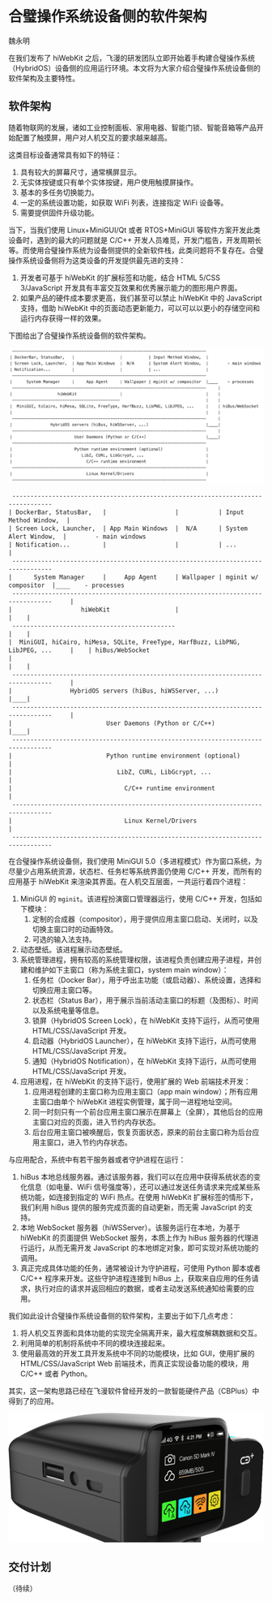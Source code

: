 # 合璧操作系统设备侧的软件架构

魏永明

在我们发布了 hiWebKit 之后，飞漫的研发团队立即开始着手构建合璧操作系统（HybridOS）设备侧的应用运行环境。本文将为大家介绍合璧操作系统设备侧的软件架构及主要特性。

## 软件架构

随着物联网的发展，诸如工业控制面板、家用电器、智能门锁、智能音箱等产品开始配置了触摸屏，用户对人机交互的要求越来越高。

这类目标设备通常具有如下的特征：

1. 具有较大的屏幕尺寸，通常横屏显示。
1. 无实体按键或只有单个实体按键，用户使用触摸屏操作。
1. 基本的多任务切换能力。
1. 一定的系统设置功能，如获取 WiFi 列表，连接指定 WiFi 设备等。
1. 需要提供固件升级功能。

当下，当我们使用 Linux+MiniGUI/Qt 或者 RTOS+MiniGUI 等软件方案开发此类设备时，遇到的最大的问题就是 C/C++ 开发人员难觅，开发门槛告，开发周期长等。而使用合璧操作系统为设备侧提供的全新软件栈，此类问题将不复存在。合璧操作系统设备侧将为这类设备的开发提供最先进的支持：

1. 开发者可基于 hiWebKit 的扩展标签和功能，结合 HTML 5/CSS 3/JavaScript 开发具有丰富交互效果和优秀展示能力的图形用户界面。
1. 如果产品的硬件成本要求更高，我们甚至可以禁止 hiWebKit 中的 JavaScript 支持，借助 hiWebKit 中的页面动态更新能力，可以可以以更小的存储空间和运行内存获得一样的效果。

下图给出了合璧操作系统设备侧的软件架构。

![合璧操作系统设备侧的软件架构](figure-arch-device-side.png)

```
 ---------------------------------------------------------------------------------
| DockerBar, StatusBar,   |                   |           | Input Method Window,  |
| Screen Lock, Launcher,  | App Main Windows  |  N/A      | System Alert Window,  |        - main windows
| Notification...         |                   |           | ...                   |
 ---------------------------------------------------------------------------------
|      System Manager     |     App Agent     | Wallpaper | mginit w/ compositor  |____    - processes
 ---------------------------------------------------------------------------------     |
|                   hiWebKit                  |                                   |    |
 ---------------------------------------------                                    |    |
|  MiniGUI, hiCairo, hiMesa, SQLite, FreeType, HarfBuzz, LibPNG, LibJPEG, ...     |    | hiBus/WebSocket
|                                                                                 |    |
 ---------------------------------------------------------------------------------     |
|                HybridOS servers (hiBus, hiWSServer, ...)                        |____|
 ---------------------------------------------------------------------------------     |
|                          User Daemons (Python or C/C++)                         |____|
 ---------------------------------------------------------------------------------
|                          Python runtime environment (optional)                  |
|                             LibZ, CURL, LibGcrypt, ...                          |
|                               C/C++ runtime environment                         |
 ---------------------------------------------------------------------------------
|                               Linux Kernel/Drivers                              |
 ---------------------------------------------------------------------------------
```
在合璧操作系统设备侧，我们使用 MiniGUI 5.0（多进程模式）作为窗口系统，为尽量少占用系统资源，状态栏、任务栏等系统界面仍使用 C/C++ 开发，而所有的应用基于 hiWebKit 来渲染其界面。在人机交互层面，一共运行着四个进程：

1. MiniGUI 的 `mginit`。该进程扮演窗口管理器运行，使用 C/C++ 开发，包括如下模块：
   1. 定制的合成器（compositor），用于提供应用主窗口启动、关闭时，以及切换主窗口时的动画特效。
   1. 可选的输入法支持。
1. 动态壁纸。该进程展示动态壁纸。
1. 系统管理进程，拥有较高的系统管理权限，该进程负责创建应用子进程，并创建和维护如下主窗口（称为系统主窗口，system main window）：
   1. 任务栏（Docker Bar），用于呼出主功能（或启动器）、系统设置，选择和切换应用主窗口等。
   1. 状态栏（Status Bar），用于展示当前活动主窗口的标题（及图标）、时间以及系统电量等信息。
   1. 锁屏（HybridOS Screen Lock），在 hiWebKit 支持下运行，从而可使用 HTML/CSS/JavaScript 开发。
   1. 启动器（HybridOS Launcher），在 hiWebKit 支持下运行，从而可使用 HTML/CSS/JavaScript 开发。
   1. 通知（HybridOS Notification），在 hiWebKit 支持下运行，从而可使用 HTML/CSS/JavaScript 开发。
1. 应用进程，在 hiWebKit 的支持下运行，使用扩展的 Web 前端技术开发：
   1. 应用进程创建的主窗口称为应用主窗口（app main window）；所有应用主窗口由单个 hiWebKit 进程实例管理，属于同一进程地址空间。
   1. 同一时刻只有一个前台应用主窗口展示在屏幕上（全屏），其他后台的应用主窗口对应的页面，进入节约内存状态。
   1. 后台应用主窗口被唤醒后，恢复页面状态，原来的前台主窗口称为后台应用主窗口，进入节约内存状态。

与应用配合，系统中有若干服务器或者守护进程在运行：

1. hiBus 本地总线服务器。通过该服务器，我们可以在应用中获得系统状态的变化信息（如电量、WiFi 信号强度等），还可以通过发送任务请求来完成某些系统功能，如连接到指定的 WiFi 热点。在使用 hiWebKit 扩展标签的情形下，我们利用 hiBus 提供的服务完成页面的自动更新，而无需 JavaScript 的支持。
1. 本地 WebSocket 服务器（hiWSServer）。该服务运行在本地，为基于 hiWebKit 的页面提供 WebSocket 服务，本质上作为 hiBus 服务器的代理进行运行，从而无需开发 JavaScript 的本地绑定对象，即可实现对系统功能的调用。
1. 真正完成具体功能的任务，通常被设计为守护进程，可使用 Python 脚本或者 C/C++ 程序来开发。这些守护进程连接到 hiBus 上，获取来自应用的任务请求，执行对应的请求并返回相应的数据，或者主动发送系统通知给需要的应用。

我们如此设计合璧操作系统设备侧的软件架构，主要出于如下几点考虑：

1. 将人机交互界面和具体功能的实现完全隔离开来，最大程度解耦数据和交互。
1. 利用简单的机制将系统中不同的模块连接起来。
1. 使用最高效的开发工具开发系统中不同的功能模块，比如 GUI，使用扩展的 HTML/CSS/JavaScript Web 前端技术，而真正实现设备功能的模块，用 C/C++ 或者 Python。

其实，这一架构思路已经在飞漫软件曾经开发的一款智能硬件产品（CBPlus）中得到了的应用。

![CBPlus](figure-cbplus.png)

## 交付计划


（待续）

